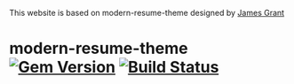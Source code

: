 This website is based on modern-resume-theme designed by <a href="https://github.com/sproogen/modern-resume-theme">James Grant</a>
# modern-resume-theme [![Gem Version](https://badge.fury.io/rb/modern-resume-theme.svg)](https://badge.fury.io/rb/modern-resume-theme) [![Build Status](https://travis-ci.com/sproogen/modern-resume-theme.svg?branch=master)](https://travis-ci.com/sproogen/modern-resume-theme)
